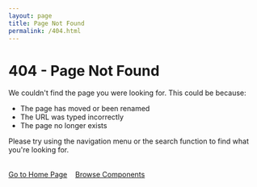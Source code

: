 ```yaml
---
layout: page
title: Page Not Found
permalink: /404.html
---
```


# 404 - Page Not Found

We couldn't find the page you were looking for. This could be because:

- The page has moved or been renamed
- The URL was typed incorrectly
- The page no longer exists

Please try using the navigation menu or the search function to find what you're looking for.

<div class="not-found-actions">
  <a href="/" class="eds-btn eds-btn-primary">Go to Home Page</a>
  <a href="/components/" class="eds-btn eds-btn-secondary">Browse Components</a>
</div>

<style>
  .not-found-actions {
    display: flex;
    gap: 1rem;
    margin-top: 2rem;
  }
</style>